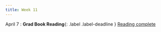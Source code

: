 ```yaml
---
title: Week 11
---
```


April 7
: **Grad Book Reading**{: .label .label-deadline } [Reading complete](gradproject)   


